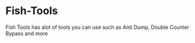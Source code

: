 # Fish-Tools
Fish Tools has alot of tools you can use such as Anti Dump, Double Counter Bypass and more
